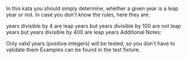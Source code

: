 In this kata you should simply determine, whether a given year is a leap year or not. In case you don't know the rules, here they are:

years divisible by 4 are leap years
but years divisible by 100 are not leap years
but years divisible by 400 are leap years
Additional Notes:

Only valid years (positive integers) will be tested, so you don't have to validate them
Examples can be found in the test fixture.